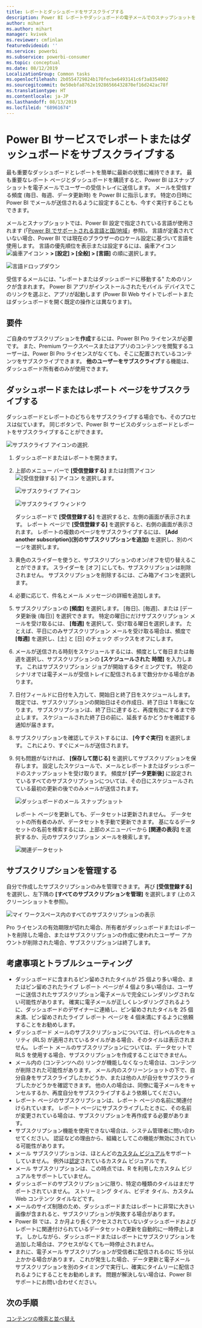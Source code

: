 ```yaml
---
title: レポートとダッシュボードをサブスクライブする
description: Power BI レポートやダッシュボードの電子メールでのスナップショットを自分で購読する方法を説明します。
author: mihart
ms.author: mihart
manager: kvivek
ms.reviewer: cmfinlan
featuredvideoid: ''
ms.service: powerbi
ms.subservice: powerbi-consumer
ms.topic: conceptual
ms.date: 08/12/2019
LocalizationGroup: Common tasks
ms.openlocfilehash: 2b0554729824b170fecbe6493141c6f3a8354002
ms.sourcegitcommit: 0e50ebfa8762e19286566432870ef16d242ac78f
ms.translationtype: HT
ms.contentlocale: ja-JP
ms.lasthandoff: 08/13/2019
ms.locfileid: "68961674"
---
```

# <a name="subscribe-to-a-report-or-dashboard-in-the-power-bi-service"></a>Power BI サービスでレポートまたはダッシュボードをサブスクライブする 
最も重要なダッシュボードとレポートを簡単に最新の状態に維持できます。 最も重要なレポート ページとダッシュボードを購読すると、Power BI はスナップショットを電子メールでユーザーの受信トレイに送信します。 メールを受信する頻度 (毎日、毎週、データ更新時) を Power BI に指示します。 特定の日時に Power BI でメールが送信されるように設定することも、今すぐ実行することもできます。  

メールとスナップショットでは、Power BI 設定で指定されている言語が使用されます (「[Power BI でサポートされる言語と国/地域](../supported-languages-countries-regions.md)」参照)。 言語が定義されていない場合、Power BI では現在のブラウザーのロケール設定に基づいて言語を使用します。 言語の優先順位を表示または設定するには、歯車アイコン ![歯車アイコン](./media/end-user-subscribe/power-bi-settings-icon.png) >  **> [設定] > [全般] > [言語]** の順に選択します。 

![言語ドロップダウン](./media/end-user-subscribe/power-bi-language.png)

受信するメールには、"レポートまたはダッシュボードに移動する" ためのリンクが含まれます。 Power BI アプリがインストールされたモバイル デバイスでこのリンクを選ぶと、アプリが起動します (Power BI Web サイトでレポートまたはダッシュボードを開く既定の操作とは異なります)。


## <a name="requirements"></a>要件
ご自身のサブスクリプションを**作成**するには、Power BI Pro ライセンスが必要です。 また、Premium ワークスペースまたはアプリのコンテンツを閲覧するユーザーは、Power BI Pro ライセンスがなくても、そこに配置されているコンテンツをサブスクライブできます。 **他のユーザーをサブスクライブ**する機能は、ダッシュボード所有者のみが使用できます。 

## <a name="subscribe-to-a-dashboard-or-a-report-page"></a>ダッシュボードまたはレポート ページをサブスクライブする
ダッシュボードとレポートのどちらをサブスクライブする場合でも、そのプロセスは似ています。 同じボタンで、Power BI サービスのダッシュボードとレポートをサブスクライブすることができます。
 
![サブスクライブ アイコンの選択](./media/end-user-subscribe/power-bi-subscribe-orientation.png).

1. ダッシュボードまたはレポートを開きます。
2. 上部のメニュー バーで **[受信登録する]** または封筒アイコン ![[受信登録する] アイコン](./media/end-user-subscribe/power-bi-icon-envelope.png) を選択します。
   
   ![サブスクライブ アイコン](./media/end-user-subscribe/power-bi-subscribe-icon.png)

   ![サブスクライブ ウィンドウ](./media/end-user-subscribe/power-bi-emails-newest.png)
    
    ダッシュボードで **[受信登録する]** を選択すると、左側の画面が表示されます。 レポート ページで **[受信登録する]** を選択すると、右側の画面が表示されます。 レポートの複数のページをサブスクライブするには、 **[Add another subscription]\(別のサブスクリプションを追加\)** を選択し、別のページを選択します。 

4. 黄色のスライダーを使うと、サブスクリプションのオン/オフを切り替えることができます。  スライダーを [オフ] にしても、サブスクリプションは削除されません。 サブスクリプションを削除するには、ごみ箱アイコンを選択します。

5. 必要に応じて、件名とメール メッセージの詳細を追加します。 

5. サブスクリプションの **[頻度]** を選択します。  [毎日]、[毎週]、または [データ更新後 (毎日)] を選択できます。  特定の曜日にだけサブスクリプション メールを受け取るには、 **[毎週]** を選択して、受け取る曜日を選択します。  たとえば、平日にのみサブスクリプション メールを受け取る場合は、頻度で **[毎週]** を選択し、[土] と [日] のチェック ボックスをオフにします。   

6. メールが送信される時刻をスケジュールするには、頻度として毎日または毎週を選択し、サブスクリプションの **[スケジュールされた** **時間]** を入力します。  これはサブスクリプション ジョブが開始するタイミングです。 特定のシナリオでは電子メールが受信トレイに配信されるまで数分かかる場合があります。    

7. 日付フィールドに日付を入力して、開始日と終了日をスケジュールします。 既定では、サブスクリプションの開始日はその作成日、終了日は 1 年後になります。 サブスクリプションは、終了日に達すると、再度有効にするまで停止します。  スケジュールされた終了日の前に、延長するかどうかを確認する通知が届きます。     

8. サブスクリプションを確認してテストするには、 **[今すぐ実行]** を選択します。  これにより、すぐにメールが送信されます。 

8. 何も問題がなければ、 **[保存して閉じる]** を選択してサブスクリプションを保存します。 設定したスケジュールで、メールとレポートまたはダッシュボードのスナップショットを受け取ります。 頻度が **[データ更新後]** に設定されているすべてのサブスクリプションについては、その日にスケジュールされている最初の更新の後でのみメールが送信されます。
   
   ![ダッシュボードのメール スナップショット](media/end-user-subscribe/power-bi-subscribe-email.png)
   
    レポート ページを更新しても、データセットは更新されません。 データセットの所有者のみが、データセットを手動で更新できます。 基になるデータセットの名前を検索するには、上部のメニューバーから **[関連の表示]** を選択するか、元のサブスクリプション メールを検索します。
   
    ![関連データセット](./media/end-user-subscribe/power-bi-view-related-screen.png)


## <a name="manage-your-subscriptions"></a>サブスクリプションを管理する
自分で作成したサブスクリプションのみを管理できます。 再び **[受信登録する]** を選択し、左下隅の **[すべてのサブスクリプションを管理]** を選択します (上のスクリーンショットを参照)。 

![マイ ワークスペース内のすべてのサブスクリプションの表示](./media/end-user-subscribe/power-bi-manage.png)

Pro ライセンスの有効期限が切れた場合、所有者がダッシュボードまたはレポートを削除した場合、またはサブスクリプションの作成に使われたユーザー アカウントが削除された場合、サブスクリプションは終了します。

## <a name="considerations-and-troubleshooting"></a>考慮事項とトラブルシューティング
* ダッシュボードに含まれるピン留めされたタイルが 25 個より多い場合、またはピン留めされたライブ レポート ページが 4 個より多い場合は、ユーザーに送信されたサブスクリプション電子メールで完全にレンダリングされない可能性があります。 確実に電子メールが正しくレンダリングされるように、ダッシュボードのデザイナーに連絡し、ピン留めされたタイルを 25 個未満、ピン留めされたライブ レポート ページを 4 個未満にするように依頼することをお勧めします。  
* ダッシュボード メールのサブスクリプションについては、行レベルのセキュリティ (RLS) が適用されているタイルがある場合、そのタイルは表示されません。  レポート メールのサブスクリプションについては、データセットで RLS を使用する場合、サブスクリプションを作成することはできません。
* メール内の (コンテンツへの) リンクが機能しなくなった場合は、コンテンツが削除された可能性があります。 メール内のスクリーンショットの下で、自分自身をサブスクライブしたかどうか、または他の人が自分をサブスクライブしたかどうかを確認できます。 他の人の場合は、同僚に電子メールをキャンセルするか、再度自分をサブスクライブするよう依頼してください。
* レポート ページのサブスクリプションは、レポート ページの名前に関連付けられています。 レポート ページにサブスクライブしたときに、その名前が変更されている場合は、サブスクリプションを再作成する必要があります。
* サブスクリプション機能を使用できない場合は、システム管理者に問い合わせてください。 認証などの理由から、組織としてこの機能が無効にされている可能性があります。  
* メール サブスクリプションは、ほとんどの[カスタム ビジュアル](../power-bi-custom-visuals.md)をサポートしていません。  例外は[認定](../power-bi-custom-visuals-certified.md)されているカスタム ビジュアルです。  
* メール サブスクリプションは、この時点では、R を利用したカスタム ビジュアルをサポートしていません。  
* ダッシュボードのサブスクリプションに限り、特定の種類のタイルはまだサポートされていません。  ストリーミング タイル、ビデオ タイル、カスタム Web コンテンツ タイルなどです。     
* メールのサイズ制限のため、ダッシュボードまたはレポートに非常に大きい画像が含まれると、サブスクリプションが失敗する場合があります。    
* Power BI では、2 か月より長くアクセスされていないダッシュボードおよびレポートに関連付けられているデータセットの更新を自動的に一時停止します。  しかしながら、ダッシュボードまたはレポートにサブスクリプションを追加した場合は、アクセスがなくても一時停止されません。
* まれに、電子メール サブスクリプションが受信者に配信されるのに 15 分以上かかる場合があります。  これが発生した場合、データ更新と電子メール サブスクリプションを別のタイミングで実行し、確実にタイムリーに配信されるようにすることをお勧めします。  問題が解決しない場合は、Power BI サポートにお問い合わせください。

## <a name="next-steps"></a>次の手順

[コンテンツの検索と並べ替え](end-user-search-sort.md)
